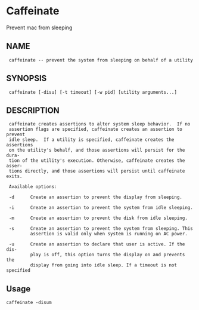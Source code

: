 # Caffeinate

Prevent mac from sleeping

## NAME
     caffeinate -- prevent the system from sleeping on behalf of a utility

## SYNOPSIS
     caffeinate [-disu] [-t timeout] [-w pid] [utility arguments...]

## DESCRIPTION
     caffeinate creates assertions to alter system sleep behavior.  If no
     assertion flags are specified, caffeinate creates an assertion to prevent
     idle sleep.  If a utility is specified, caffeinate creates the assertions
     on the utility's behalf, and those assertions will persist for the dura-
     tion of the utility's execution. Otherwise, caffeinate creates the asser-
     tions directly, and those assertions will persist until caffeinate exits.

     Available options:

     -d      Create an assertion to prevent the display from sleeping.

     -i      Create an assertion to prevent the system from idle sleeping.

     -m      Create an assertion to prevent the disk from idle sleeping.

     -s      Create an assertion to prevent the system from sleeping. This
             assertion is valid only when system is running on AC power.

     -u      Create an assertion to declare that user is active. If the dis-
             play is off, this option turns the display on and prevents the
             display from going into idle sleep. If a timeout is not specified


## Usage

`caffeinate -disum`